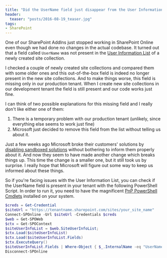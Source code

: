 ```yaml
---
title: "Did the UserName field just disappear from the User Information list in SharePoint Online?"
header:
  teaser: "posts/2016-08-19_teaser.jpg"
tags:
- SharePoint
---
```


One of our SharePoint AddIns just stopped working in SharePoint Online even though
we had done no changes in the actual codebase. It turned out that a field called ```UserName``` was
not present in the 
[User Information List](https://blogs.technet.microsoft.com/marj/2016/03/14/what-is-hidden-user-information-userinfo-list-in-sharepoint-20102013-and-how-to-fix-when-it-causes-a-site-collection-to-show-old-user-metadata-properties-in-people-picker-control-or-in-a-person-or/)
of a newly created site collection.

I checked a couple of newly created site collections and compared them with some older ones and
this out-of-the-box field is indeed no longer present in the new site collections. And to make things worse, 
this field is missing only in our production tenant. When I create new site collections in our development tenant 
the field is still present and our code works just fine.

I can think of two possible explanations for this missing field and I really don't like either one of them:

1. There is a temporary problem with our production tenant (unlikely, since everything else seems to work just fine)
2. Microsoft just decided to remove this field from the list without telling us about it. 

Just a few weeks ago Microsoft broke their customers' solutions by 
[disabling sandboxed solutions](http://www.sharepointnutsandbolts.com/2016/08/sandbox-code-disabled-in-Office-365.html) 
without bothering to inform them properly about it. And now they seem to have made another change which breaks things up. 
This time the change is a smaller one, but it still took us by surprise. I really hope that Microsoft will figure out some way
to keep us informed about these things. 

So if you're facing issues with the User Information List, you can check if the UserName field is present in your tenant with the following PowerShell Script. 
In order to run it, you need to have the magnificent [PnP PowerShell Cmdlets](https://github.com/OfficeDev/PnP-PowerShell) installed on your system. 

```powershell
$creds = Get-Credential
$siteUrl = "https://tenantname.sharepoint.com/sites/your_site_name"
Connect-SPOnline -Url $siteUrl -Credentials $creds
$web = Get-SPOWeb
$ctx = Get-SPOContext
$siteUserInfoList = $web.SiteUserInfoList;
$ctx.Load($siteUserInfoList)
$ctx.Load($siteUserInfoList.Fields)
$ctx.ExecuteQuery()
$siteUserInfoList.Fields | Where-Object { $_.InternalName -eq "UserName"}  
Disconnect-SPOnline
```
